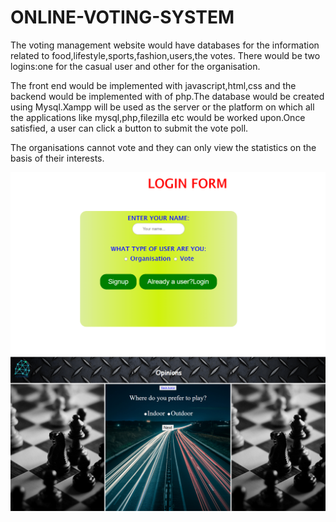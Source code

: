 # ONLINE-VOTING-SYSTEM
The voting management website would have databases for the information related to food,lifestyle,sports,fashion,users,the votes.
There would be two logins:one for the casual user and other for the organisation. 


The front end would be implemented with javascript,html,css and the backend would be implemented with of php.The database would be created using Mysql.Xampp will be used as the server or the platform on which all the applications like mysql,php,filezilla etc would be worked upon.Once satisfied, a user can click a button to submit the vote poll.



The organisations cannot vote and they can only view the statistics on the basis of their interests.







![alt text](https://github.com/aakankshakhatri/ONLINE-VOTING-SYSTEM/blob/master/w1.PNG)
![alt text](https://github.com/aakankshakhatri/ONLINE-VOTING-SYSTEM/blob/master/web.PNG)
